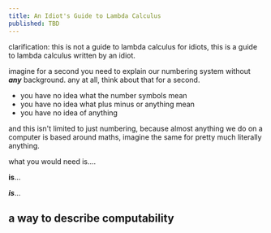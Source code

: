 ```yaml
---
title: An Idiot's Guide to Lambda Calculus
published: TBD
---
```


clarification: this is not a guide to lambda calculus for idiots, this is a guide to lambda calculus written by an idiot.

imagine for a second you need to explain our numbering system without ***any*** background. any at all, think about that for a second.

* you have no idea what the number symbols mean
* you have no idea what plus minus or anything mean
* you have no idea of anything

and this isn't limited to just numbering, because almost anything we do on a computer is based around maths, imagine the same for pretty much literally anything.

what you would need is....

**is**...

***is***...

## a way to describe computability


